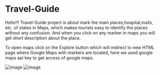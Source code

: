 # Travel-Guide
 
Hello!!!
Travel-Guide project is about mark the main places,hospital,malls, etc. of states in Maps, which makes tourists easy to identify the places without any confusion. And when you click on any marker in maps you will get short description about the place.

To open maps click on the Explore button which will redirect to new HTML page where Google Maps with markers are located, here we used google maps api key to get access of google maps.

![image](https://user-images.githubusercontent.com/64121885/145352274-c6c1464a-756c-4cf8-b8d8-350b68899c89.png)
![image](https://user-images.githubusercontent.com/64121885/145353357-245ba53a-f8de-4003-99b8-67b6006f113c.png)

